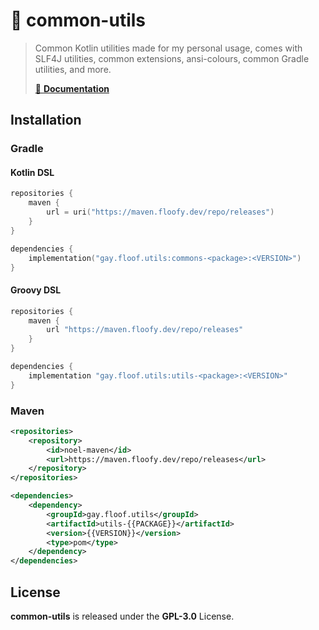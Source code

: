# 🤹 common-utils
> Common Kotlin utilities made for my personal usage, comes with SLF4J utilities, common extensions, ansi-colours, common Gradle utilities, and more.
>
> [📜 **Documentation**](https://commons.floof.gay)

## Installation
### Gradle
#### Kotlin DSL
```kotlin
repositories {
    maven {
        url = uri("https://maven.floofy.dev/repo/releases")
    }
}

dependencies {
    implementation("gay.floof.utils:commons-<package>:<VERSION>")
}
```

#### Groovy DSL
```groovy
repositories {
    maven {
        url "https://maven.floofy.dev/repo/releases"
    }
}

dependencies {
    implementation "gay.floof.utils:utils-<package>:<VERSION>"
}
```

### Maven
```xml
<repositories>
    <repository>
        <id>noel-maven</id>
        <url>https://maven.floofy.dev/repo/releases</url>
    </repository>
</repositories>
```

```xml
<dependencies>
    <dependency>
        <groupId>gay.floof.utils</groupId>
        <artifactId>utils-{{PACKAGE}}</artifactId>
        <version>{{VERSION}}</version>
        <type>pom</type>
    </dependency>
</dependencies>
```

## License
**common-utils** is released under the **GPL-3.0** License.
